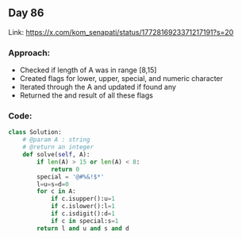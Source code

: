 ## Day 86

Link: https://x.com/kom_senapati/status/1772816923371217191?s=20

### Approach:

- Checked if length of A was in range [8,15]
- Created flags for lower, upper, special, and numeric character
- Iterated through the A and updated if found any
- Returned the and result of all these flags

### Code:

```py
class Solution:
    # @param A : string
    # @return an integer
    def solve(self, A):
        if len(A) > 15 or len(A) < 8:
            return 0
        special = '@#%&!$*'
        l=u=s=d=0
        for c in A:
            if c.isupper():u=1
            if c.islower():l=1
            if c.isdigit():d=1
            if c in special:s=1
        return l and u and s and d
```